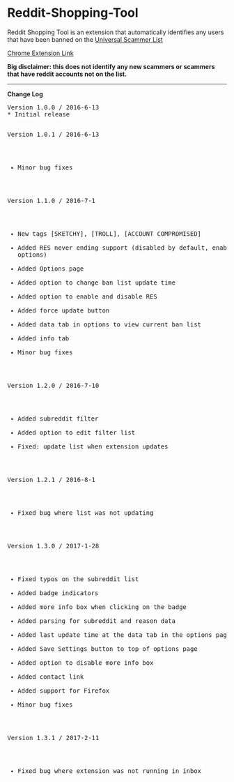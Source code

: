 # Reddit-Shopping-Tool
Reddit Shopping Tool is an extension that automatically identifies any users that have been banned on the <a href="https://www.reddit.com/r/UniversalScammerList/wiki/banlist">Universal Scammer List</a> 

<a href="https://chrome.google.com/webstore/detail/reddit-shopping-tool/pimdepbkfokgeadmhmhfpapfdbodadlg">Chrome Extension Link</a>

<strong>Big disclaimer: this does not identify any new scammers or scammers that have reddit accounts not on the list.</strong>
<hr>
<strong>Change Log</strong>
<pre>
Version 1.0.0 / 2016-6-13
* Initial release

Version 1.0.1 / 2016-6-13
* Minor bug fixes

Version 1.1.0 / 2016-7-1
* New tags [SKETCHY], [TROLL], [ACCOUNT COMPROMISED]
* Added RES never ending support (disabled by default, enable it in options)
* Added Options page
* Added option to change ban list update time
* Added option to enable and disable RES
* Added force update button
* Added data tab in options to view current ban list
* Added info tab
* Minor bug fixes

Version 1.2.0 / 2016-7-10
* Added subreddit filter
* Added option to edit filter list
* Fixed: update list when extension updates

Version 1.2.1 / 2016-8-1
* Fixed bug where list was not updating

Version 1.3.0 / 2017-1-28
* Fixed typos on the subreddit list
* Added badge indicators
* Added more info box when clicking on the badge
* Added parsing for subreddit and reason data
* Added last update time at the data tab in the options page
* Added Save Settings button to top of options page
* Added option to disable more info box
* Added contact link
* Added support for Firefox
* Minor bug fixes

Version 1.3.1 / 2017-2-11
* Fixed bug where extension was not running in inbox
</pre>
